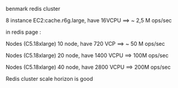 benmark redis cluster 

 8 instance EC2:cache.r6g.large, have 16VCPU ==> ~ 2,5 M ops/sec

in redis page :

Nodes  (C5.18xlarge)	10 node, have 720 VCP  ==> ~ 50 M ops/sec


Nodes  (C5.18xlarge)	20  node, have 1400 VCPU ==> 100M ops/sec



Nodes  (C5.18xlarge)	40 node, have 2800 VCPU  ==>  200M ops/sec 


Redis cluster scale horizon is good 